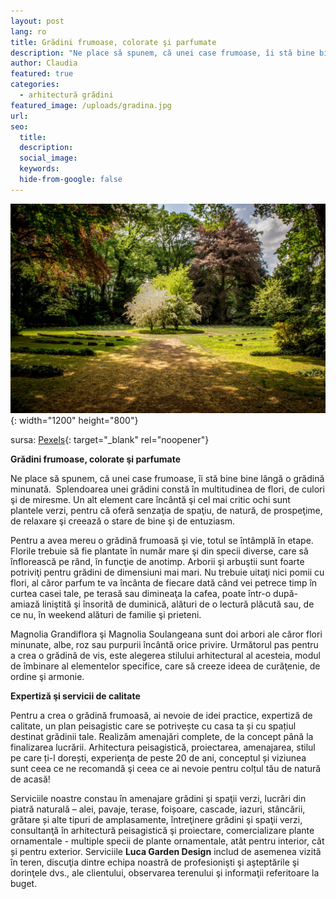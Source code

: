 ```yaml
---
layout: post
lang: ro
title: Grădini frumoase, colorate şi parfumate
description: "Ne place să spunem, că unei case frumoase, îi stă bine bine lângă o grădină minunată.\_ Splendoarea unei grădini constă în multitudinea de flori, de culori şi de miresme. "
author: Claudia
featured: true
categories:
  - arhitectură grădini
featured_image: /uploads/gradina.jpg
url:
seo:
  title:
  description:
  social_image:
  keywords:
  hide-from-google: false
---
```

![](/uploads/gradina.jpg){: width="1200" height="800"}

sursa: [Pexels](https://www.pexels.com/photo/green-leafed-trees-on-forest-147640/){: target="_blank" rel="noopener"}

**Grădini frumoase, colorate şi parfumate**

Ne place să spunem, că unei case frumoase, &icirc;i stă bine bine l&acirc;ngă o grădină minunată.&nbsp; Splendoarea unei grădini constă &icirc;n multitudinea de flori, de culori şi de miresme. Un alt element care &icirc;nc&acirc;ntă şi cel mai critic ochi sunt plantele verzi, pentru că oferă senzaţia de spaţiu, de natură, de prospeţime, de relaxare şi creează o stare de bine şi de entuziasm.

Pentru a avea mereu o grădină frumoasă şi vie, totul se &icirc;nt&acirc;mplă &icirc;n etape. Florile trebuie să fie plantate &icirc;n număr mare şi din specii diverse, care să &icirc;nflorească pe r&acirc;nd, &icirc;n funcţie de anotimp. Arborii şi arbuştii sunt foarte potriviţi pentru grădini de dimensiuni mai mari. Nu trebuie uitaţi nici pomii cu flori, al căror parfum te va &icirc;nc&acirc;nta de fiecare dată c&acirc;nd vei petrece timp &icirc;n curtea casei tale, pe terasă sau dimineaţa la cafea, poate &icirc;ntr-o după-amiază liniştită şi &icirc;nsorită de duminică, alături de o lectură plăcută sau, de ce nu, &icirc;n weekend alături de familie şi prieteni.

Magnolia Grandiflora şi Magnolia Soulangeana sunt doi arbori ale căror flori minunate, albe, roz sau purpurii &icirc;nc&acirc;ntă orice privire. Următorul pas pentru a crea o grădină de vis, este alegerea stilului arhitectural al acesteia, modul de &icirc;mbinare al elementelor specifice, care să creeze ideea de curăţenie, de ordine şi armonie.

**Expertiză şi servicii de calitate**

Pentru a crea o grădină frumoasă, ai nevoie de idei practice, expertiză de calitate, un plan peisagistic care se potrivește cu casa ta și cu spațiul destinat grădinii tale. Realizăm amenajări complete, de la concept p&acirc;nă la finalizarea lucrării. Arhitectura peisagistică, proiectarea, amenajarea, stilul pe care ți-l dorești, experienţa de peste 20 de ani, conceptul și viziunea sunt ceea ce ne recomandă şi ceea ce ai nevoie pentru colțul tău de natură de acasă\!

Serviciile noastre constau &icirc;n amenajare grădini şi spaţii verzi, lucrări din piatră naturală – alei, pavaje, terase, foișoare, cascade, iazuri, st&acirc;ncării, grătare și alte tipuri de amplasamente, &icirc;ntreţinere grădini şi spaţii verzi, consultanţă &icirc;n arhitectură peisagistică şi proiectare, comercializare plante ornamentale - multiple specii de plante ornamentale, at&acirc;t pentru interior, c&acirc;t și pentru exterior. Serviciile **Luca Garden Design** includ de asemenea vizită &icirc;n teren, discuţia dintre echipa noastră de profesionişti şi aşteptările şi dorinţele dvs., ale clientului, observarea terenului şi informaţii referitoare la buget.

&nbsp;

&nbsp;
